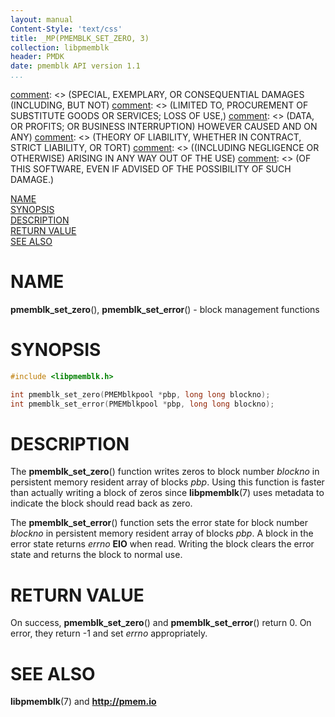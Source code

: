 ```yaml
---
layout: manual
Content-Style: 'text/css'
title: _MP(PMEMBLK_SET_ZERO, 3)
collection: libpmemblk
header: PMDK
date: pmemblk API version 1.1
...
```


[comment]: <> (Copyright 2017-2018, Intel Corporation)

[comment]: <> (Redistribution and use in source and binary forms, with or without)
[comment]: <> (modification, are permitted provided that the following conditions)
[comment]: <> (are met:)
[comment]: <> (    * Redistributions of source code must retain the above copyright)
[comment]: <> (      notice, this list of conditions and the following disclaimer.)
[comment]: <> (    * Redistributions in binary form must reproduce the above copyright)
[comment]: <> (      notice, this list of conditions and the following disclaimer in)
[comment]: <> (      the documentation and/or other materials provided with the)
[comment]: <> (      distribution.)
[comment]: <> (    * Neither the name of the copyright holder nor the names of its)
[comment]: <> (      contributors may be used to endorse or promote products derived)
[comment]: <> (      from this software without specific prior written permission.)

[comment]: <> (THIS SOFTWARE IS PROVIDED BY THE COPYRIGHT HOLDERS AND CONTRIBUTORS)
[comment]: <> ("AS IS" AND ANY EXPRESS OR IMPLIED WARRANTIES, INCLUDING, BUT NOT)
[comment]: <> (LIMITED TO, THE IMPLIED WARRANTIES OF MERCHANTABILITY AND FITNESS FOR)
[comment]: <> (A PARTICULAR PURPOSE ARE DISCLAIMED. IN NO EVENT SHALL THE COPYRIGHT)
[comment]: <> (OWNER OR CONTRIBUTORS BE LIABLE FOR ANY DIRECT, INDIRECT, INCIDENTAL,)
[comment]: <> (SPECIAL, EXEMPLARY, OR CONSEQUENTIAL DAMAGES (INCLUDING, BUT NOT)
[comment]: <> (LIMITED TO, PROCUREMENT OF SUBSTITUTE GOODS OR SERVICES; LOSS OF USE,)
[comment]: <> (DATA, OR PROFITS; OR BUSINESS INTERRUPTION) HOWEVER CAUSED AND ON ANY)
[comment]: <> (THEORY OF LIABILITY, WHETHER IN CONTRACT, STRICT LIABILITY, OR TORT)
[comment]: <> ((INCLUDING NEGLIGENCE OR OTHERWISE) ARISING IN ANY WAY OUT OF THE USE)
[comment]: <> (OF THIS SOFTWARE, EVEN IF ADVISED OF THE POSSIBILITY OF SUCH DAMAGE.)

[comment]: <> (pmemblk_set_zero.3 -- man page for block management functions)

[NAME](#name)<br />
[SYNOPSIS](#synopsis)<br />
[DESCRIPTION](#description)<br />
[RETURN VALUE](#return-value)<br />
[SEE ALSO](#see-also)<br />

# NAME #

**pmemblk_set_zero**(), **pmemblk_set_error**() - block management functions

# SYNOPSIS #

```c
#include <libpmemblk.h>

int pmemblk_set_zero(PMEMblkpool *pbp, long long blockno);
int pmemblk_set_error(PMEMblkpool *pbp, long long blockno);
```

# DESCRIPTION #

The **pmemblk_set_zero**() function writes zeros to block number *blockno* in
persistent memory resident array of blocks *pbp*. Using this function is faster
than actually writing a block of zeros since **libpmemblk**(7) uses metadata to
indicate the block should read back as zero.

The **pmemblk_set_error**() function sets the error state for block number
*blockno* in persistent memory resident array of blocks *pbp*.
A block in the error state returns *errno* **EIO** when read.
Writing the block clears the error state and returns the block to normal use.

# RETURN VALUE #

On success,  **pmemblk_set_zero**() and **pmemblk_set_error**() return 0.
On error, they return -1 and set *errno* appropriately.

# SEE ALSO #

**libpmemblk**(7) and **<http://pmem.io>**
